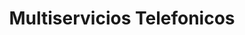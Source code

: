 ---
title: "Multiservicios Telefonicos"
url: /retalhuleu/multiservicios-telefonicos/
shop: teléfono móvil
---